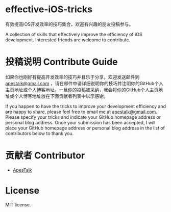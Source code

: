 # effective-iOS-tricks

有效提高iOS开发效率的技巧集合，欢迎有兴趣的朋友投稿参与。

A collection of skills that effectively improve the efficiency of iOS development. Interested friends are welcome to contribute.


# 投稿说明 Contribute Guide

如果你也刚好有提高开发效率的技巧并且乐于分享，欢迎发送邮件到 apestalk@gmail.com ，请在邮件中请详细说明你的技巧并注明你的GitHub个人主页地址或个人博客地址。一旦你的投稿被采纳，我会将你的GitHub个人主页地址或个人博客地址放在下面贡献者列表中以示感谢。

If you happen to have the tricks to improve your development efficiency and are happy to share, please feel free to email me at apestalk@gmail.com. Please specify your tricks and indicate your GitHub homepage address or personal blog address. Once your submission has been accepted, I will place your GitHub homepage address or personal blog address in the list of contributors below to thank you.


# 贡献者 Contributor

- [ApesTalk](https://github.com/ApesTalk)


# License 

MIT license.
